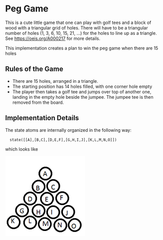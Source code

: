 # Peg Game

This is a cute little game that one can play with golf tees and a block of wood with a triangular grid of holes.
There will have to be a triangular number of holes (1, 3, 6, 10, 15, 21, ...) for the holes to line up as a triangle. See https://oeis.org/A000217 for more details.

This implementation creates a plan to win the peg game when there are 15 holes

## Rules of the Game

* There are 15 holes, arranged in a triangle.
* The starting position has 14 holes filled, with one corner hole empty
* The player then takes a golf tee and jumps over top of another one, landing in the empty hole beside the jumpee. The jumpee tee is then removed from the board.


## Implementation Details

The state atoms are internally organized in the following way:
```
  state([[A],[B,C],[D,E,F],[G,H,I,J],[K,L,M,N,O]])
```
which looks like

![Internal/External PegGame Mapping](/graph.png?raw=true)
